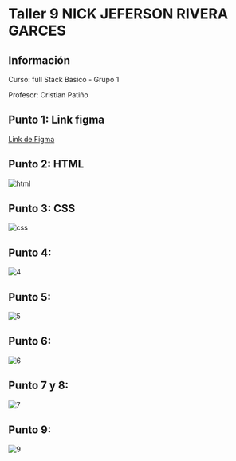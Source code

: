 <h1>Taller 9 NICK JEFERSON RIVERA GARCES</h1>

<h2> Información</h2>

<p>Curso: full Stack Basico - Grupo 1</p>
<p>Profesor: Cristian Patiño</p>

<h2> Punto 1: Link figma</h2>
<a href="https://www.figma.com/file/F8yeNa2CB2fe2GAuDABg1K/nick-jeferson-rivera-garces?type=design&node-id=0%3A1&mode=design&t=n4Rkijnn2KamZ4u8-1" target="_blank">Link de Figma</a>

<h2>Punto 2: HTML</h2>
<img src="/public/images/html.png" alt="html">

<h2>Punto 3: CSS</h2>
<img src="/public/images/css.png" alt="css">

<h2>Punto 4: </h2>
<img src="/public/images/4.png" alt="4">

<h2>Punto 5: </h2>
<img src="/public/images/5.png" alt="5">

<h2>Punto 6:</h2>
<img src="/public/images/6.png" alt="6">

<h2>Punto 7 y 8:</h2>
<img src="/public/images/7.png" alt="7">

<h2>Punto 9:</h2>
<img src="/public/images/9.png" alt="9">

